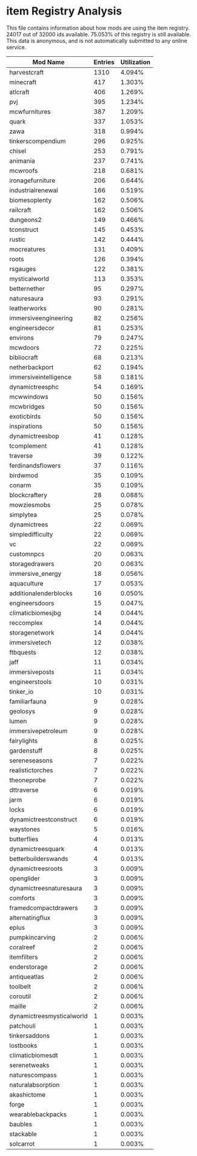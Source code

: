 # item Registry Analysis

This file contains information about how mods are using the item registry. 24017
out of 32000 ids available. 75.053% of this registry is still available. This
data is anonymous, and is not automatically submitted to any online service.


| Mod Name                  | Entries | Utilization |
|---------------------------|---------|-------------|
| harvestcraft              | 1310    | 4.094%      |
| minecraft                 | 417     | 1.303%      |
| atlcraft                  | 406     | 1.269%      |
| pvj                       | 395     | 1.234%      |
| mcwfurnitures             | 387     | 1.209%      |
| quark                     | 337     | 1.053%      |
| zawa                      | 318     | 0.994%      |
| tinkerscompendium         | 296     | 0.925%      |
| chisel                    | 253     | 0.791%      |
| animania                  | 237     | 0.741%      |
| mcwroofs                  | 218     | 0.681%      |
| ironagefurniture          | 206     | 0.644%      |
| industrialrenewal         | 166     | 0.519%      |
| biomesoplenty             | 162     | 0.506%      |
| railcraft                 | 162     | 0.506%      |
| dungeons2                 | 149     | 0.466%      |
| tconstruct                | 145     | 0.453%      |
| rustic                    | 142     | 0.444%      |
| mocreatures               | 131     | 0.409%      |
| roots                     | 126     | 0.394%      |
| rsgauges                  | 122     | 0.381%      |
| mysticalworld             | 113     | 0.353%      |
| betternether              | 95      | 0.297%      |
| naturesaura               | 93      | 0.291%      |
| leatherworks              | 90      | 0.281%      |
| immersiveengineering      | 82      | 0.256%      |
| engineersdecor            | 81      | 0.253%      |
| environs                  | 79      | 0.247%      |
| mcwdoors                  | 72      | 0.225%      |
| bibliocraft               | 68      | 0.213%      |
| netherbackport            | 62      | 0.194%      |
| immersiveintelligence     | 58      | 0.181%      |
| dynamictreesphc           | 54      | 0.169%      |
| mcwwindows                | 50      | 0.156%      |
| mcwbridges                | 50      | 0.156%      |
| exoticbirds               | 50      | 0.156%      |
| inspirations              | 50      | 0.156%      |
| dynamictreesbop           | 41      | 0.128%      |
| tcomplement               | 41      | 0.128%      |
| traverse                  | 39      | 0.122%      |
| ferdinandsflowers         | 37      | 0.116%      |
| birdwmod                  | 35      | 0.109%      |
| conarm                    | 35      | 0.109%      |
| blockcraftery             | 28      | 0.088%      |
| mowziesmobs               | 25      | 0.078%      |
| simplytea                 | 25      | 0.078%      |
| dynamictrees              | 22      | 0.069%      |
| simpledifficulty          | 22      | 0.069%      |
| vc                        | 22      | 0.069%      |
| customnpcs                | 20      | 0.063%      |
| storagedrawers            | 20      | 0.063%      |
| immersive_energy          | 18      | 0.056%      |
| aquaculture               | 17      | 0.053%      |
| additionalenderblocks     | 16      | 0.050%      |
| engineersdoors            | 15      | 0.047%      |
| climaticbiomesjbg         | 14      | 0.044%      |
| reccomplex                | 14      | 0.044%      |
| storagenetwork            | 14      | 0.044%      |
| immersivetech             | 12      | 0.038%      |
| ftbquests                 | 12      | 0.038%      |
| jaff                      | 11      | 0.034%      |
| immersiveposts            | 11      | 0.034%      |
| engineerstools            | 10      | 0.031%      |
| tinker_io                 | 10      | 0.031%      |
| familiarfauna             | 9       | 0.028%      |
| geolosys                  | 9       | 0.028%      |
| lumen                     | 9       | 0.028%      |
| immersivepetroleum        | 9       | 0.028%      |
| fairylights               | 8       | 0.025%      |
| gardenstuff               | 8       | 0.025%      |
| sereneseasons             | 7       | 0.022%      |
| realistictorches          | 7       | 0.022%      |
| theoneprobe               | 7       | 0.022%      |
| dttraverse                | 6       | 0.019%      |
| jarm                      | 6       | 0.019%      |
| locks                     | 6       | 0.019%      |
| dynamictreestconstruct    | 6       | 0.019%      |
| waystones                 | 5       | 0.016%      |
| butterflies               | 4       | 0.013%      |
| dynamictreesquark         | 4       | 0.013%      |
| betterbuilderswands       | 4       | 0.013%      |
| dynamictreesroots         | 3       | 0.009%      |
| openglider                | 3       | 0.009%      |
| dynamictreesnaturesaura   | 3       | 0.009%      |
| comforts                  | 3       | 0.009%      |
| framedcompactdrawers      | 3       | 0.009%      |
| alternatingflux           | 3       | 0.009%      |
| eplus                     | 3       | 0.009%      |
| pumpkincarving            | 2       | 0.006%      |
| coralreef                 | 2       | 0.006%      |
| itemfilters               | 2       | 0.006%      |
| enderstorage              | 2       | 0.006%      |
| antiqueatlas              | 2       | 0.006%      |
| toolbelt                  | 2       | 0.006%      |
| coroutil                  | 2       | 0.006%      |
| maille                    | 2       | 0.006%      |
| dynamictreesmysticalworld | 1       | 0.003%      |
| patchouli                 | 1       | 0.003%      |
| tinkersaddons             | 1       | 0.003%      |
| lostbooks                 | 1       | 0.003%      |
| climaticbiomesdt          | 1       | 0.003%      |
| serenetweaks              | 1       | 0.003%      |
| naturescompass            | 1       | 0.003%      |
| naturalabsorption         | 1       | 0.003%      |
| akashictome               | 1       | 0.003%      |
| forge                     | 1       | 0.003%      |
| wearablebackpacks         | 1       | 0.003%      |
| baubles                   | 1       | 0.003%      |
| stackable                 | 1       | 0.003%      |
| solcarrot                 | 1       | 0.003%      |
